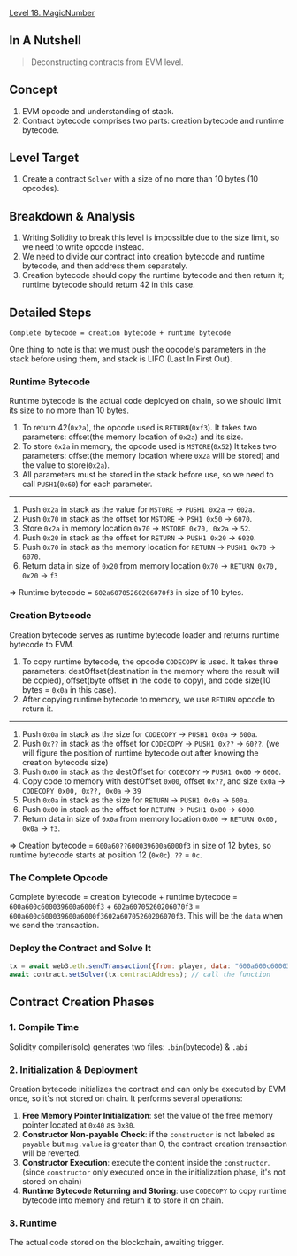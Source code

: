 [Level 18. MagicNumber](https://ethernaut.openzeppelin.com/level/0x2132C7bc11De7A90B87375f282d36100a29f97a9)

## In A Nutshell

> Deconstructing contracts from EVM level.

## Concept

1. EVM opcode and understanding of stack.
2. Contract bytecode comprises two parts: creation bytecode and runtime bytecode.

## Level Target

1. Create a contract `Solver` with a size of no more than 10 bytes (10 opcodes).

## Breakdown & Analysis

1. Writing Solidity to break this level is impossible due to the size limit, so we need to write opcode instead.
2. We need to divide our contract into creation bytecode and runtime bytecode, and then address them separately.
3. Creation bytecode should copy the runtime bytecode and then return it; runtime bytecode should return 42 in this case.

## Detailed Steps

`Complete bytecode = creation bytecode + runtime bytecode`

One thing to note is that we must push the opcode's parameters in the stack before using them, and stack is LIFO (Last In First Out).

### Runtime Bytecode

Runtime bytecode is the actual code deployed on chain, so we should limit its size to no more than 10 bytes.

1. To return 42(`0x2a`), the opcode used is `RETURN`(`0xf3`). It takes two parameters: offset(the memory location of `0x2a`) and its size.
2. To store `0x2a` in memory, the opcode used is `MSTORE`(`0x52`) It takes two parameters: offset(the memory location where `0x2a` will be stored) and the value to store(`0x2a`).
3. All parameters must be stored in the stack before use, so we need to call `PUSH1`(`0x60`) for each parameter.

---

1. Push `0x2a` in stack as the value for `MSTORE` → `PUSH1 0x2a` → `602a`.
2. Push `0x70` in stack as the offset for `MSTORE` → `PSH1 0x50` → `6070`.
3. Store `0x2a` in memory location `0x70` → `MSTORE 0x70, 0x2a` → `52`.
4. Push `0x20` in stack as the offset for `RETURN` → `PUSH1 0x20` → `6020`.
5. Push `0x70` in stack as the memory location for `RETURN` → `PUSH1 0x70` → `6070`.
6. Return data in size of `0x20` from memory location `0x70` → `RETURN 0x70, 0x20` → `f3`

⇒ Runtime bytecode = `602a60705260206070f3` in size of 10 bytes.

### Creation Bytecode

Creation bytecode serves as runtime bytecode loader and returns runtime bytecode to EVM.

1. To copy runtime bytecode, the opcode `CODECOPY` is used. It takes three parameters: destOffset(destination in the memory where the result will be copied), offset(byte offset in the code to copy), and code size(10 bytes = `0x0a` in this case).
2. After copying runtime bytecode to memory, we use `RETURN` opcode to return it.

---

1. Push `0x0a` in stack as the size for `CODECOPY` → `PUSH1 0x0a` → `600a`.
2. Push `0x??` in stack as the offset for `CODECOPY` → `PUSH1 0x??` → `60??`. (we will figure the position of runtime bytecode out after knowing the creation bytecode size)
3. Push `0x00` in stack as the destOffset for `CODECOPY` → `PUSH1 0x00` → `6000`.
4. Copy code to memory with destOffset `0x00`, offset `0x??`, and size `0x0a` → `CODECOPY 0x00, 0x??, 0x0a` → `39`
5. Push `0x0a` in stack as the size for `RETURN` → `PUSH1 0x0a` → `600a`.
6. Push `0x00` in stack as the offset for `RETURN` → `PUSH1 0x00` → `6000`.
7. Return data in size of `0x0a` from memory location `0x00` → `RETURN 0x00, 0x0a` → `f3`.

⇒ Creation bytecode = `600a60??600039600a6000f3` in size of 12 bytes, so runtime bytecode starts at position 12 (`0x0c`). `??` = `0c`.

### The Complete Opcode

Complete bytecode = creation bytecode + runtime bytecode = `600a600c600039600a6000f3` + `602a60705260206070f3` = `600a600c600039600a6000f3602a60705260206070f3`. This will be the `data` when we send the transaction.

### Deploy the Contract and Solve It

``` js
tx = await web3.eth.sendTransaction({from: player, data: "600a600c600039600a6000f3602a60705260206070f3"}); // send the contract creation tx
await contract.setSolver(tx.contractAddress); // call the function
```

## Contract Creation Phases

### 1. Compile Time

Solidity compiler(solc) generates two files: `.bin`(bytecode) & `.abi`

### 2. Initialization & Deployment

Creation bytecode initializes the contract and can only be executed by EVM once, so it's not stored on chain. It performs several operations:

1. **Free Memory Pointer Initialization**: set the value of the free memory pointer located at `0x40` as `0x80`.
2. **Constructor Non-payable Check**: if the `constructor` is not labeled as `payable` but `msg.value` is greater than 0, the contract creation transaction will be reverted.
3. **Constructor Execution**: execute the content inside the `constructor`. (since `constructor` only executed once in the initialization phase, it's not stored on chain)
4. **Runtime Bytecode Returning and Storing**: use `CODECOPY` to copy runtime bytecode into memory and return it to store it on chain.

### 3. Runtime

The actual code stored on the blockchain, awaiting trigger.
